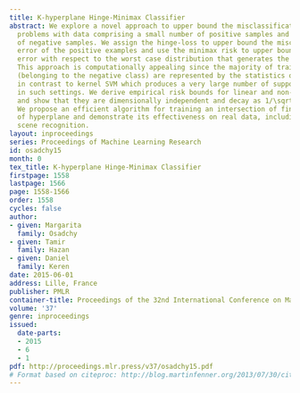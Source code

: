 ```yaml
---
title: K-hyperplane Hinge-Minimax Classifier
abstract: We explore a novel approach to upper bound the misclassification error for
  problems with data comprising a small number of positive samples and a large number
  of negative samples. We assign the hinge-loss to upper bound the misclassification
  error of the positive examples and use the minimax risk to upper bound the misclassification
  error with respect to the worst case distribution that generates the negative examples.
  This approach is computationally appealing since the majority of training examples
  (belonging to the negative class) are represented by the statistics of their distribution,
  in contrast to kernel SVM which produces a very large number of support vectors
  in such settings. We derive empirical risk bounds for linear and non-linear classification
  and show that they are dimensionally independent and decay as 1/\sqrtm for m samples.
  We propose an efficient algorithm for training an intersection of finite number
  of hyperplane and demonstrate its effectiveness on real data, including letter and
  scene recognition.
layout: inproceedings
series: Proceedings of Machine Learning Research
id: osadchy15
month: 0
tex_title: K-hyperplane Hinge-Minimax Classifier
firstpage: 1558
lastpage: 1566
page: 1558-1566
order: 1558
cycles: false
author:
- given: Margarita
  family: Osadchy
- given: Tamir
  family: Hazan
- given: Daniel
  family: Keren
date: 2015-06-01
address: Lille, France
publisher: PMLR
container-title: Proceedings of the 32nd International Conference on Machine Learning
volume: '37'
genre: inproceedings
issued:
  date-parts:
  - 2015
  - 6
  - 1
pdf: http://proceedings.mlr.press/v37/osadchy15.pdf
# Format based on citeproc: http://blog.martinfenner.org/2013/07/30/citeproc-yaml-for-bibliographies/
---
```

